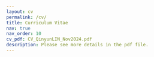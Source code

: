 ```yaml
---
layout: cv
permalink: /cv/
title: Curriculum Vitae
nav: true
nav_order: 10
cv_pdf: CV_QinyunLIN_Nov2024.pdf
description: Please see more details in the pdf file. 
---
```

